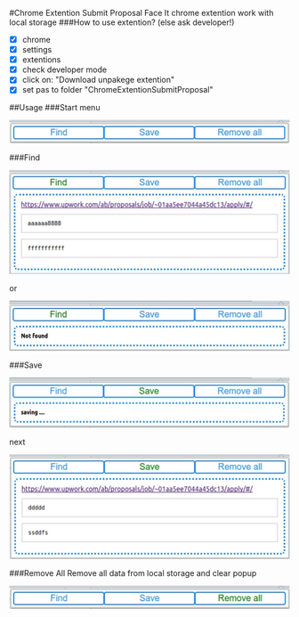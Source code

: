 #Chrome Extention Submit Proposal
Face It chrome extention work with local storage
###How to use extention? (else ask developer!)

- [x] chrome
- [x] settings
- [x] extentions
- [x] check developer mode
- [x] click on: "Download unpakege extention"
- [x] set pas to folder "ChromeExtentionSubmitProposal"

##Usage
###Start menu

![picture alt](img/startMenu.jpg "startMenu")

###Find

![picture alt](img/find.jpg "find")

or

![picture alt](img/notFound.jpg "notFound")

###Save

![picture alt](img/save.jpg "saving")

next

![picture alt](img/saved.jpg "saved")

###Remove All
Remove all data from local storage and clear popup

![picture alt](img/removeAll.jpg "startMenu")
